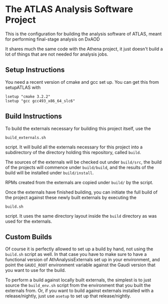 The ATLAS Analysis Software Project
===================================

This is the configuration for building the analysis software of ATLAS,
meant for performing final-stage analysis on DxAOD

It shares much the same code with the Athena project, it just doesn't
build a lot of things that are not needed for analysis jobs.

Setup Instructions
------------------

You need a recent version of cmake and gcc set up. You can get this from 
setupATLAS with

    lsetup "cmake 3.2.2"
    lsetup "gcc gcc493_x86_64_slc6"

Build Instructions
------------------

To build the externals necessary for building this project itself, use the

    build_externals.sh

script. It will build all the externals necessary for this project into a
subdirectory of the directory holding this repository, called `build`.

The sources of the externals will be checked out under `build/src`, the
build of the projects will commence under `build/build`, and the results of
the build will be installed under `build/install`.

RPMs created from the externals are copied under `build/` by the script.

Once the externals have finished building, you can initiate the full build
of the project against these newly built externals by executing the

    build.sh

script. It uses the same directory layout inside the `build` directory as
was used for the externals.

Custom Builds
-------------

Of course it is perfectly allowed to set up a build by hand, not using the
`build.sh` script as well. In that case you have to make sure to have a
functional version of AthAnalysisExternals set up in your environment, and point
the `GAUDI_ROOT` environment variable against the Gaudi version that you
want to use for the build.

To perform a build against locally built externals, the simplest is to just
source the `build_env.sh` script from the environment that you built the
externals from. Or, if you want to build against externals installed with
a release/nightly, just use `asetup` to set up that release/nightly.

